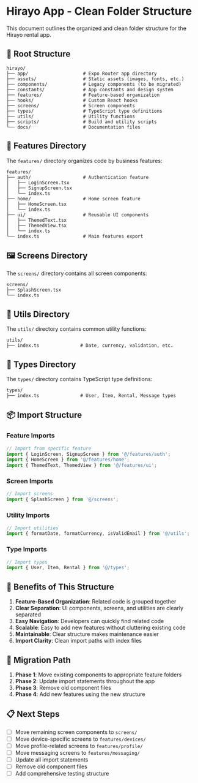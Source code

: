 # Hirayo App - Clean Folder Structure

This document outlines the organized and clean folder structure for the Hirayo rental app.

## 📁 Root Structure

```
hirayo/
├── app/                    # Expo Router app directory
├── assets/                 # Static assets (images, fonts, etc.)
├── components/             # Legacy components (to be migrated)
├── constants/              # App constants and design system
├── features/               # Feature-based organization
├── hooks/                  # Custom React hooks
├── screens/                # Screen components
├── types/                  # TypeScript type definitions
├── utils/                  # Utility functions
├── scripts/                # Build and utility scripts
└── docs/                   # Documentation files
```

## 🎯 Features Directory

The `features/` directory organizes code by business features:

```
features/
├── auth/                   # Authentication feature
│   ├── LoginScreen.tsx
│   ├── SignupScreen.tsx
│   └── index.ts
├── home/                   # Home screen feature
│   ├── HomeScreen.tsx
│   └── index.ts
├── ui/                     # Reusable UI components
│   ├── ThemedText.tsx
│   ├── ThemedView.tsx
│   └── index.ts
└── index.ts                # Main features export
```

## 🖼️ Screens Directory

The `screens/` directory contains all screen components:

```
screens/
├── SplashScreen.tsx
└── index.ts
```

## 🔧 Utils Directory

The `utils/` directory contains common utility functions:

```
utils/
├── index.ts               # Date, currency, validation, etc.
```

## 📝 Types Directory

The `types/` directory contains TypeScript type definitions:

```
types/
├── index.ts               # User, Item, Rental, Message types
```

## 📦 Import Structure

### Feature Imports
```typescript
// Import from specific feature
import { LoginScreen, SignupScreen } from '@/features/auth';
import { HomeScreen } from '@/features/home';
import { ThemedText, ThemedView } from '@/features/ui';
```

### Screen Imports
```typescript
// Import screens
import { SplashScreen } from '@/screens';
```

### Utility Imports
```typescript
// Import utilities
import { formatDate, formatCurrency, isValidEmail } from '@/utils';
```

### Type Imports
```typescript
// Import types
import { User, Item, Rental } from '@/types';
```

## 🚀 Benefits of This Structure

1. **Feature-Based Organization**: Related code is grouped together
2. **Clear Separation**: UI components, screens, and utilities are clearly separated
3. **Easy Navigation**: Developers can quickly find related code
4. **Scalable**: Easy to add new features without cluttering existing code
5. **Maintainable**: Clear structure makes maintenance easier
6. **Import Clarity**: Clean import paths with index files

## 🔄 Migration Path

1. **Phase 1**: Move existing components to appropriate feature folders
2. **Phase 2**: Update import statements throughout the app
3. **Phase 3**: Remove old component files
4. **Phase 4**: Add new features using the new structure

## 📋 Next Steps

- [ ] Move remaining screen components to `screens/`
- [ ] Move device-specific screens to `features/devices/`
- [ ] Move profile-related screens to `features/profile/`
- [ ] Move messaging screens to `features/messaging/`
- [ ] Update all import statements
- [ ] Remove old component files
- [ ] Add comprehensive testing structure
